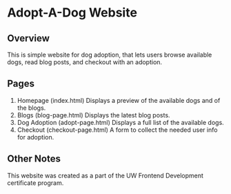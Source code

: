 # Adopt-A-Dog Website

## Overview
This is simple website for dog adoption, that lets users browse available dogs, read blog posts, and checkout with an adoption.

## Pages
1. Homepage (index.html)
   Displays a preview of the available dogs and of the blogs.
2. Blogs (blog-page.html)
   Displays the latest blog posts.
3. Dog Adoption (adopt-page.html)
   Displays a full list of the available dogs.
4. Checkout (checkout-page.html)
   A form to collect the needed user info for adoption.

## Other Notes
This website was created as a part of the UW Frontend Development certificate program.

